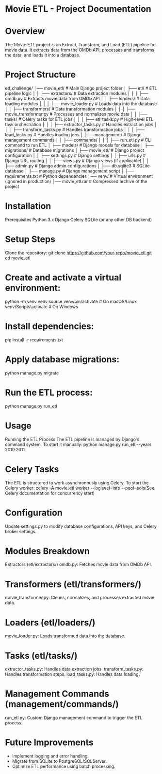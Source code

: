 # Movie ETL - Project Documentation

# Overview
The Movie ETL project is an Extract, Transform, and Load (ETL) pipeline for movie data. It extracts data from the OMDb API, processes and transforms the data, and loads it into a database.

# Project Structure
etl_challenge/
│── movie_etl/                     # Main Django project folder
│   ├── etl/                        # ETL pipeline logic
│   │   ├── extractors/              # Data extraction modules
│   │   │   ├── omdb.py              # Extracts movie data from OMDb API
│   │   ├── loaders/                 # Data loading modules
│   │   │   ├── movie_loader.py      # Loads data into the database
│   │   ├── transformers/            # Data transformation modules
│   │   │   ├── movie_transformer.py # Processes and normalizes movie data
│   │   ├── tasks/                    # Celery tasks for ETL jobs
│   │   │   ├── etl_tasks.py         # High-level ETL task orchestration
│   │   │   ├── extractor_tasks.py   # Handles extraction jobs
│   │   │   ├── transform_tasks.py   # Handles transformation jobs
│   │   │   ├── load_tasks.py        # Handles loading jobs
│   ├── management/                  # Django management commands
│   │   ├── commands/
│   │   │   ├── run_etl.py           # CLI command to run ETL
│   ├── models/                      # Django models for database
│   ├── migrations/                   # Database migrations
│   ├── movie_etl/                   # Django project configuration
│   │   ├── settings.py               # Django settings
│   │   ├── urls.py                   # Django URL routing
│   │   ├── views.py                  # Django views (if applicable)
│   │   ├── admin.py                  # Django admin configurations
│   ├── db.sqlite3                    # SQLite database
│   ├── manage.py                      # Django management script
│   ├── requirements.txt               # Python dependencies
│── venv/                              # Virtual environment (ignored in production)
│── movie_etl.rar                      # Compressed archive of the project

# Installation
Prerequisites
Python 3.x
Django
Celery
SQLite (or any other DB backend)

# Setup Steps
Clone the repository:
git clone https://github.com/your-repo/movie_etl.git
cd movie_etl

# Create and activate a virtual environment:
python -m venv venv
source venv/bin/activate   # On macOS/Linux
venv\Scripts\activate      # On Windows

# Install dependencies:
pip install -r requirements.txt

# Apply database migrations:
python manage.py migrate

# Run the ETL process:
python manage.py run_etl

# Usage
Running the ETL Process
The ETL pipeline is managed by Django's command system. To start it manually:
python manage.py run_etl --years 2010 2011

# Celery Tasks
The ETL is structured to work asynchronously using Celery. To start the Celery worker:
celery -A movie_etl worker --loglevel=info --pool=solo(See Celery documentation for concurrency start)

# Configuration
Update settings.py to modify database configurations, API keys, and Celery broker settings.

# Modules Breakdown
Extractors (etl/extractors/)
omdb.py: Fetches movie data from OMDb API.

# Transformers (etl/transformers/)
movie_transformer.py: Cleans, normalizes, and processes extracted movie data.

# Loaders (etl/loaders/)
movie_loader.py: Loads transformed data into the database.

# Tasks (etl/tasks/)
extractor_tasks.py: Handles data extraction jobs.
transform_tasks.py: Handles transformation steps.
load_tasks.py: Handles data loading.

# Management Commands (management/commands/)
run_etl.py: Custom Django management command to trigger the ETL process.

# Future Improvements
- Implement logging and error handling.
- Migrate from SQLite to PostgreSQL/SQLServer.
- Optimize ETL performance using batch processing.
